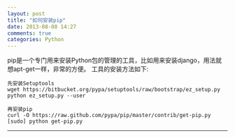 ```yaml
---
layout: post
title: "如何安装pip"
date: 2013-08-08 14:27
comments: true
categories: Python 
---
```

pip是一个专门用来安装Python包的管理的工具，比如用来安装django，用法就想apt-get一样，非常的方便。
工具的安装方法如下:
```objc
先安装Setuptools
wget https://bitbucket.org/pypa/setuptools/raw/bootstrap/ez_setup.py
python ez_setup.py --user

再安装pip
curl -O https://raw.github.com/pypa/pip/master/contrib/get-pip.py
[sudo] python get-pip.py
```

---
